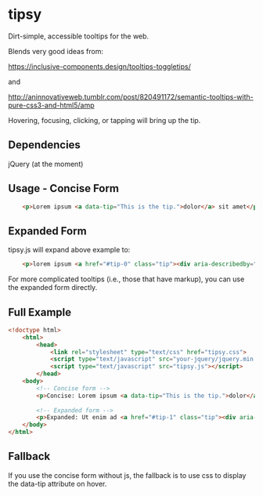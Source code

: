 # tipsy
Dirt-simple, accessible tooltips for the web.

Blends very good ideas from:

https://inclusive-components.design/tooltips-toggletips/

and

http://aninnovativeweb.tumblr.com/post/820491172/semantic-tooltips-with-pure-css3-and-html5/amp

Hovering, focusing, clicking, or tapping will bring up the tip.


## Dependencies

jQuery (at the moment)


## Usage - Concise Form

```html
	<p>Lorem ipsum <a data-tip="This is the tip.">dolor</a> sit amet</p>
```


## Expanded Form

tipsy.js will expand above example to:

```html
	<p>lorem ipsum <a href="#tip-0" class="tip"><div aria-describedby="tip-0">dolor</div><div role="tooltip" id="tip-0">This is the tip.</div></a> sit amet</p>
```

For more complicated tooltips (i.e., those that have markup), you can use the expanded form directly.


## Full Example

```html
<!doctype html>
	<html>
		<head>
			<link rel="stylesheet" type="text/css" href="tipsy.css">
			<script type="text/javascript" src="your-jquery/jquery.min.js"></script>
			<script type="text/javascript" src="tipsy.js"></script>	
		</head>
	<body>
		<!-- Concise form -->
		<p>Concise: Lorem ipsum <a data-tip="This is the tip.">dolor</a> sit amet</p>
		
		<!-- Expanded form -->
		<p>Expanded: Ut enim ad <a href="#tip-1" class="tip"><div aria-describedby="tip-1">minim</div><div role="tooltip" id="tip-1">This is the tip.</div></a> veniamolor</p>
	</body>
</html>
```


## Fallback

If you use the concise form without js, the fallback is to use css to display the data-tip attribute on hover.
